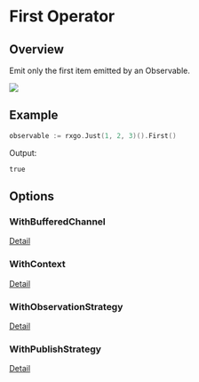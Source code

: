 # First Operator

## Overview

Emit only the first item emitted by an Observable.

![](http://reactivex.io/documentation/operators/images/first.png)

## Example

```go
observable := rxgo.Just(1, 2, 3)().First()
```

Output:

```
true
```

## Options

### WithBufferedChannel

[Detail](options.md#withbufferedchannel)

### WithContext

[Detail](options.md#withcontext)

### WithObservationStrategy

[Detail](options.md#withobservationstrategy)

### WithPublishStrategy

[Detail](options.md#withpublishstrategy)